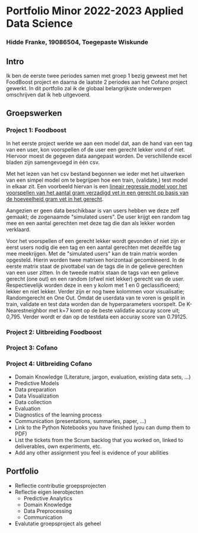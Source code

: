 # Portfolio Minor 2022-2023 Applied Data Science
### Hidde Franke, 19086504, Toegepaste Wiskunde

## Intro
Ik ben de eerste twee periodes samen met groep 1 bezig geweest met het FoodBoost project en daarna de laatste 2 periodes aan het Cofano project gewerkt.  In dit portfolio zal ik de globaal belangrijkste onderwerpen omschrijven dat ik heb uitgevoerd.

## Groepswerken
### Project 1: Foodboost
In het eerste project werkte we aan een model dat, aan de hand van een tag van een user, kon voorspellen of de user een gerecht lekker vond of niet. Hiervoor moest de gegeven data aangepast worden. De verschillende excel bladen zijn samengevoegd in één csv. 


Met het lezen van het csv bestand begonnen we ieder met het uitwerken van een simpel model om te begrijpen hoe een train, (validate,) test model in elkaar zit. Een voorbeeld hiervan is een [lineair regressie model voor het voorspellen van het aantal gram verzadigd vet in een gerecht op basis van de hoeveelheid gram vet in het gerecht](https://github.com/HiddeHaagse/Minor-Applied-Data-Science/blob/main/Lineair%20regressie%20model%20vet%20en%20verzadigd%20vet.png).


Aangezien er geen data beschikbaar is van users hebben we deze zelf gemaakt; de zogenaamde "simulated users". De user krijgt een random tag mee en een aantal gerechten met deze tag die dan als lekker worden verklaard.

Voor het voorspellen of een gerecht lekker wordt gevonden of niet zijn er eerst users nodig die een tag en een aantal gerechten met dezelfde tag mee meekrijgen. Met de "simulated users" kan de train matrix worden opgesteld. Hierin worden twee matrixen horizontaal gecombineerd. In de eerste matrix staat de pivottabel van de tags die in de gelieve gerechten van een user zitten. In de tweede matrix staan de tags van een gelieve gerecht (one out) en een random (ofwel niet lekker) gerecht van de user. Respectievelijk worden deze in een y kolom met 1 en 0 geclassificeerd; lekker en niet lekker. Verder zijn er nog twee kolommen voor visualisatie; Randomgerecht en One Out. Omdat de userdata van te voren is gesplit in train, validate en test data worden dan de hyperparameters voorspelt. De K-Nearestneighbor met k=7 komt op de beste validatie accuray score uit; 0,795. Verder wordt er dan op de testdata een accuray score van 0.79125.

### Project 2: Uitbreiding Foodboost

### Project 3: Cofano

### Project 4: Uitbreiding Cofano



- Domain Knowledge (Literature, jargon, evaluation, existing data sets, ...)
- Predictive Models
- Data preparation
- Data Visualization
- Data collection
- Evaluation
- Diagnostics of the learning process
- Communication (presentations, summaries, paper, ...)
- Link to the Python Notebooks you have finished (you can dump them to PDF)
- List the tickets from the Scrum backlog that you worked on, linked to deliverables, own experiments, etc.
- Add any other assignment you feel is evidence of your abilities



## Portfolio
- Reflectie contributie groepsprojecten
- Reflectie eigen leerobjecten
  - Predictive Analytics
  - Domain Knowledge
  - Data Preprocessing
  - Communication
- Evalutatie groepsproject als geheel


